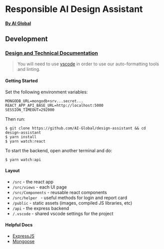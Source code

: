 # Responsible AI Design Assistant

#### [By AI Global](https://ai-global.org/)

## Development

### [**Design and Technical Documentation**](https://github.com/AI-Global/design-assistant/tree/rai-certification-beta-1/docs)

> You will need to use [vscode](https://code.visualstudio.com/) in order to use our auto-formatting tools and linting.

#### Getting Started

Set the following environment variables:

```
MONGODB_URL=mongodb+srv...secret...
REACT_APP_API_BASE_URL=http://localhost:5000
SESSION_TIMEOUT=292000
```

Then run:

```
$ git clone https://github.com/AI-Global/design-assistant && cd design-assistant
$ yarn install
$ yarn watch:react
```

To start the backend, open another terminal and do:

```
$ yarn watch:api
```

#### Layout

- `/src` - the react app
- `/src/views` - each UI page
- `/src/Components` - reusable react components
- `/src/helper ` - useful methods for login and report card
- `/public` - static assets (images, compiled JS libraries, etc)
- `/api` - the express backend
- `/.vscode` - shared vscode settings for the project

#### Helpful Docs

- [ExpressJS](https://expressjs.com/en/5x/api.html)
- [Mongoose](https://mongoosejs.com/docs/guide.html)
